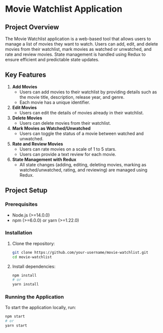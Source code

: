 # Movie Watchlist Application

## Project Overview

The Movie Watchlist application is a web-based tool that allows users to manage a list of movies they want to watch. Users can add, edit, and delete movies from their watchlist, mark movies as watched or unwatched, and rate and review movies. State management is handled using Redux to ensure efficient and predictable state updates.

## Key Features

1. **Add Movies**
    - Users can add movies to their watchlist by providing details such as the movie title, description, release year, and genre.
    - Each movie has a unique identifier.
2. **Edit Movies**
    - Users can edit the details of movies already in their watchlist.
3. **Delete Movies**
    - Users can delete movies from their watchlist.
4. **Mark Movies as Watched/Unwatched**
    - Users can toggle the status of a movie between watched and unwatched.
5. **Rate and Review Movies**
    - Users can rate movies on a scale of 1 to 5 stars.
    - Users can provide a text review for each movie.
6. **State Management with Redux**
    - All state changes (adding, editing, deleting movies, marking as watched/unwatched, rating, and reviewing) are managed using Redux.

## Project Setup

### Prerequisites

- Node.js (>=14.0.0)
- npm (>=6.0.0) or yarn (>=1.22.0)

### Installation

1. Clone the repository:
    ```bash
    git clone https://github.com/your-username/movie-watchlist.git
    cd movie-watchlist
    ```

2. Install dependencies:
    ```bash
    npm install
    # or
    yarn install
    ```

### Running the Application

To start the application locally, run:
```bash
npm start
# or
yarn start
